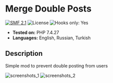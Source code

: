 # Merge Double Posts
[![SMF 2.1](https://img.shields.io/badge/SMF-2.1-ed6033.svg?style=flat)](https://github.com/SimpleMachines/SMF2.1)
![License](https://img.shields.io/github/license/dragomano/merge-double-posts)
![Hooks only: Yes](https://img.shields.io/badge/Hooks%20only-YES-blue)

* **Tested on:** PHP 7.4.27
* **Languages:** English, Russian, Turkish

## Description
Simple mod to prevent double posting from users

![screenshots_1](https://user-images.githubusercontent.com/229402/153740243-2b273afa-e436-4669-8c2b-46c7a52cd546.png)
![screenshots_2](https://user-images.githubusercontent.com/229402/153740244-ef900f53-46df-4b20-a519-aae8b7384938.png)